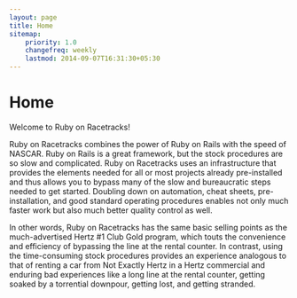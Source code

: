 ```yaml
---
layout: page
title: Home
sitemap:
    priority: 1.0
    changefreq: weekly
    lastmod: 2014-09-07T16:31:30+05:30
---
```

# Home
Welcome to Ruby on Racetracks!

Ruby on Racetracks combines the power of Ruby on Rails with the speed of NASCAR. Ruby on Rails is a great framework, but the stock procedures are so slow and complicated. Ruby on Racetracks uses an infrastructure that provides the elements needed for all or most projects already pre-installed and thus allows you to bypass many of the slow and bureaucratic steps needed to get started.  Doubling down on automation, cheat sheets, pre-installation, and good standard operating procedures enables not only much faster work but also much better quality control as well.

In other words, Ruby on Racetracks has the same basic selling points as the much-advertised Hertz #1 Club Gold program, which touts the convenience and efficiency of bypassing the line at the rental counter. In contrast, using the time-consuming stock procedures provides an experience analogous to that of renting a car from Not Exactly Hertz in a Hertz commercial and enduring bad experiences like a long line at the rental counter, getting soaked by a torrential downpour, getting lost, and getting stranded. 
